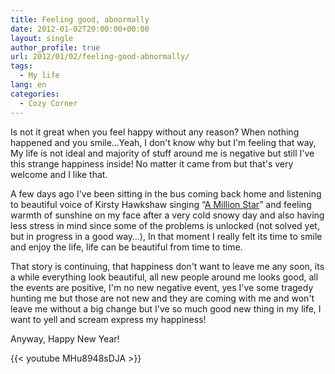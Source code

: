 ```yaml
---
title: Feeling good, abnormally
date: 2012-01-02T20:00:00+00:00
layout: single
author_profile: true
url: 2012/01/02/feeling-good-abnormally/
tags:
  - My life
lang: en
categories: 
  - Cozy Corner
---
```

Is not it great when you feel happy without any reason? When nothing happened and you smile…Yeah, I don't know why but I'm feeling that way, My life is not ideal and majority of stuff around me is negative but still I've this strange happiness inside! No matter it came from but that's very welcome and I like that.

A few days ago I've been sitting in the bus coming back home and listening to beautiful voice of Kirsty Hawkshaw singing “[A Million Star](http://www.youtube.com/watch?v=rKkg-uKZr6A)” and feeling warmth of sunshine on my face after a very cold snowy day and also having less stress in mind since some of the problems is unlocked (not solved yet, but in progress in a good way…), In that moment I really felt its time to smile and enjoy the life, life can be beautiful from time to time.

That story is continuing, that happiness don't want to leave me any soon, its a while everything look beautiful, all new people around me looks good, all the events are positive, I'm no new negative event, yes I've some tragedy hunting me but those are not new and they are coming with me and won't leave me without a big change but I've so much good new thing in my life, I want to yell and scream express my happiness!

Anyway, Happy New Year!

{{< youtube MHu8948sDJA >}}
